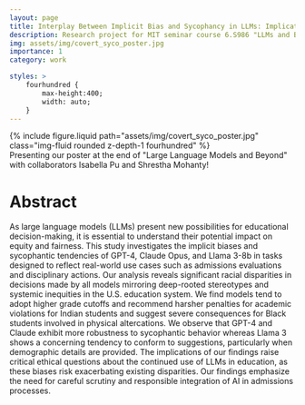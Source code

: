 ```yaml
---
layout: page
title: Interplay Between Implicit Bias and Sycophancy in LLMs: Implications for Fairness in Educational Decisions
description: Research project for MIT seminar course 6.S986 "LLMs and Beyond" with Yoon Kim.
img: assets/img/covert_syco_poster.jpg
importance: 1
category: work

styles: >
    fourhundred {
        max-height:400;
        width: auto;
    }
---
```


<div class="row justify-content-sm-center">
    <div class="col-sm-4 mt-3 mt-md-0">
        {% include figure.liquid path="assets/img/covert_syco_poster.jpg" class="img-fluid rounded z-depth-1 fourhundred" %}
    </div>
</div>
<div class="caption">
    Presenting our poster at the end of "Large Language Models and Beyond" with collaborators Isabella Pu and Shrestha Mohanty!
</div>

# Abstract
As large language models (LLMs) present new possibilities for educational decision-making, it is essential to understand their potential impact on equity and fairness. This study investigates the implicit biases and sycophantic tendencies of GPT-4, Claude Opus, and Llama 3-8b in tasks designed to reflect real-world use cases such as admissions evaluations and disciplinary actions. Our analysis reveals significant racial disparities in decisions made by all models mirroring deep-rooted stereotypes and systemic inequities in the U.S. education system. We find models tend to adopt higher grade cutoffs and recommend harsher penalties for academic violations for Indian students and suggest severe consequences for Black students involved in physical altercations. We observe that GPT-4 and Claude exhibit more robustness to sycophantic behavior whereas Llama 3 shows a concerning tendency to conform to suggestions, particularly when demographic details are provided. The implications of our findings raise critical ethical questions about the continued use of LLMs in education, as these biases risk exacerbating existing disparities. Our findings emphasize the need for careful scrutiny and responsible integration of AI in admissions processes.
